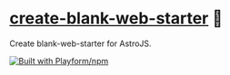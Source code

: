 # [create-blank-web-starter] 📄

Create blank-web-starter for AstroJS.

[create-blank-web-starter]: https://npmjs.org/blank-web-starter

[![Built with Playform/npm](https://raw.githubusercontent.com/Playform/npm/29746a0f4dd9afe481b0dc5ed0f01b989032d577/.github/Image/favicon-16x16.png)](https://github.com/Playform/npm)
